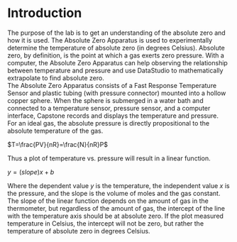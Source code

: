 # Introduction
The purpose of the lab is to get an understanding of the absolute zero and how it is used. The Absolute Zero Apparatus is used to experimentally determine the temperature of absolute zero (in degrees Celsius). Absolute zero, by definition, is the point at which a gas exerts zero pressure. With a computer, the Absolute Zero Apparatus can help observing the relationship between temperature and pressure and use DataStudio to mathematically extrapolate to find absolute zero.\
The Absolute Zero Apparatus consists of a Fast Response Temperature Sensor and plastic tubing (with pressure connector) mounted into a hollow copper sphere. When the sphere is submerged in a water bath and connected to a temperature sensor, pressure sensor, and a computer interface, Capstone records and displays the temperature and pressure.\
For an ideal gas, the absolute pressure is directly propositional to the absolute temperature of the gas.

$T=\frac{PV}{nR}=\frac{N}{nR}P$

Thus a plot of temperature vs. pressure will result in a linear function.

$y=(slope)x+b$

Where the dependent value $y$ is the temperature, the independent value $x$ is the pressure, and the slope is the volume of moles and the gas constant. The slope of the linear function depends on the amount of gas in the thermometer, but regardless of the amount of gas, the intercept of the line with the temperature axis should be at absolute zero. If the plot measured temperature in Celsius, the intercept will not be zero, but rather the temperature of absolute zero in degrees Celsius.
